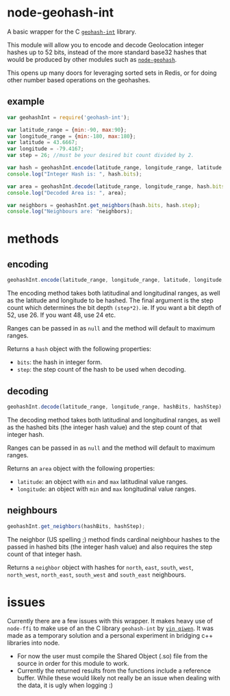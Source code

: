 node-geohash-int
================

A basic wrapper for the C [`geohash-int`](https://github.com/yinqiwen/geohash-int) library.

This module will allow you to encode and decode Geolocation integer hashes up to 52 bits, instead of the more standard base32 hashes that would be produced by other modules such as [`node-geohash`](https://github.com/sunng87/node-geohash).

This opens up many doors for leveraging sorted sets in Redis, or for doing other number based operations on the geohashes.

## example
``` js
var geohashInt = require('geohash-int');

var latitude_range = {min:-90, max:90};
var longitude_range = {min:-180, max:180};
var latitude = 43.6667;
var longitude = -79.4167;
var step = 26; //must be your desired bit count divided by 2.

var hash = geohashInt.encode(latitude_range, longitude_range, latitude, longitude, step);
console.log("Integer Hash is: ", hash.bits);

var area = geohashInt.decode(latitude_range, longitude_range, hash.bits, hash.step);
console.log("Decoded Area is: ", area);

var neighbors = geohashInt.get_neighbors(hash.bits, hash.step);
console.log("Neighbours are: "neighbors);
```

# methods
## encoding
``` js
geohashInt.encode(latitude_range, longitude_range, latitude, longitude, step);
```
The encoding method takes both latitudinal and longitudinal ranges, as well as the latitude and longitude to be hashed. The final argument is the step count which determines the bit depth `(step*2)`. ie. If you want a bit depth of 52, use 26. If you want 48, use 24 etc.

Ranges can be passed in as `null` and the method will default to maximum ranges.

Returns a `hash` object with the following properties:
- `bits`: the hash in integer form.
- `step`: the step count of the hash to be used when decoding.

## decoding
``` js
geohashInt.decode(latitude_range, longitude_range, hashBits, hashStep);
```
The decoding method takes both latitudinal and longitudinal ranges, as well as the hashed bits (the integer hash value) and the step count of that integer hash.

Ranges can be passed in as `null` and the method will default to maximum ranges.

Returns an `area` object with the following properties:
- `latitude`: an object with `min` and `max` latitudinal value ranges.
- `longitude`: an object with `min` and `max` longitudinal value ranges.

## neighbours
``` js
geohashInt.get_neighbors(hashBits, hashStep);
```
The neighbor (US spelling ;) method finds cardinal neighbour hashes to the passed in hashed bits (the integer hash value) and also requires the step count of that integer hash.

Returns a `neighbor` object with hashes for `north`, `east`, `south`, `west`, `north_west`, `north_east`, `south_west` and `south_east` neighbours.


# issues
Currently there are a few issues with this wrapper. It makes heavy use of `node-ffi` to make use of an the C library `geohash-int` by [`yin qiwen`](https://github.com/yinqiwen).
It was made as a temporary solution and a personal experiment in bridging c++ libraries into node.

- For now the user must compile the Shared Object (.so) file from the source in order for this module to work.
- Currently the returned results from the functions include a reference buffer. While these would likely not really be an issue when dealing with the data, it is ugly when logging :)
